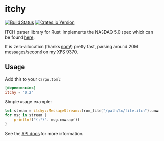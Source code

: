 # itchy

[![Build Status](https://travis-ci.org/adwhit/itchy-rust.svg?branch=master)](https://travis-ci.org/adwhit/itchy-rust)
[![Crates.io Version](https://img.shields.io/crates/v/itchy.svg)](https://crates.io/crates/itchy)

ITCH parser library for Rust. Implements the NASDAQ 5.0 spec which can be found [here](http://www.nasdaqtrader.com/content/technicalsupport/specifications/dataproducts/NQTVITCHSpecification_5.0.pdf).

It is zero-allocation (thanks [nom](http://github.com/geal/nom)!)
pretty fast, parsing around 20M messages/second on my XPS 9370.

## Usage

Add this to your `Cargo.toml`:
```toml
[dependencies]
itchy = "0.2"
```

Simple usage example:

```rust
let stream = itchy::MessageStream::from_file("/path/to/file.itch").unwrap();
for msg in stream {
    println!("{:?}", msg.unwrap())
}
```

See the [API docs](https://docs.rs/itchy/0.2.0/) for more information.
